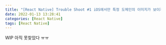 ```yaml
---
title: "[React Native] Trouble Shoot #1 iOS에서만 특정 도메인의 이미지가 보이지 않는다"
date: 2022-01-13 13:28:41
categories: [React Native]
tags: [React Native]
---
```


WIP
아직 못찾았다 ㅠㅠ
